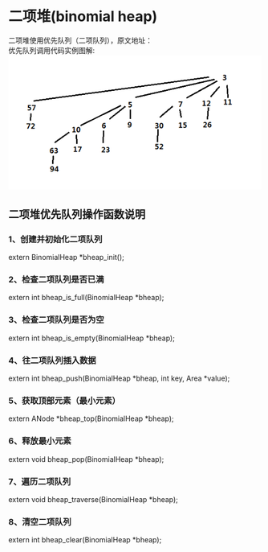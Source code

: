 # 二项堆(binomial heap)
二项堆使用优先队列（二项队列），原文地址：  
优先队列调用代码实例图解:  
![优先队列调用代码实例图解](https://github.com/onnple/binomialheap/blob/master/%E4%BA%8C%E9%A1%B9%E5%A0%86%E8%B0%83%E7%94%A8%E5%AE%9E%E4%BE%8B.png)

## 二项堆优先队列操作函数说明

### 1、创建并初始化二项队列
extern BinomialHeap *bheap_init();

### 2、检查二项队列是否已满
extern int bheap_is_full(BinomialHeap *bheap);

### 3、检查二项队列是否为空
extern int bheap_is_empty(BinomialHeap *bheap);

### 4、往二项队列插入数据
extern int bheap_push(BinomialHeap *bheap, int key, Area *value);

### 5、获取顶部元素（最小元素）
extern ANode *bheap_top(BinomialHeap *bheap);

### 6、释放最小元素
extern void bheap_pop(BinomialHeap *bheap);

### 7、遍历二项队列
extern void bheap_traverse(BinomialHeap *bheap);

### 8、清空二项队列
extern int bheap_clear(BinomialHeap *bheap);
